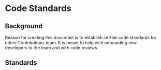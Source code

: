 # Code Standards

## Background

Reason for creating this document is to establish certain code standards for entire
Contributions team. It is meant to help with onboarding new developers to the team
and with code reviews.

## Standards

